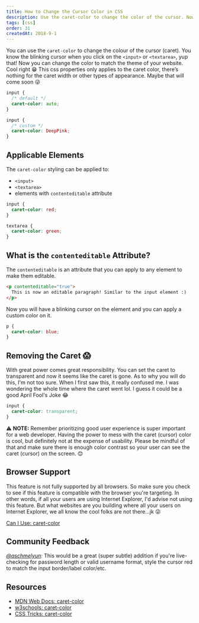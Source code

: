 ```yaml
---
title: How to Change the Cursor Color in CSS
description: Use the caret-color to change the color of the cursor. Now you can change the color to match the theme of your website.
tags: [css]
order: 31
createdAt: 2018-9-1
---
```


You can use the `caret-color` to change the colour of the cursor (caret). You know the blinking cursor when you click on the `<input>` or `<textarea>`, yup that! Now you can change the color to match the theme of your website. Cool right 😁 This css properties only applies to the caret color, there’s nothing for the caret width or other types of appearance. Maybe that will come soon 😜

```css
input {
  /* default */
  caret-color: auto;
}

input {
  /* custom */
  caret-color: DeepPink;
}
```

<markdown-toc></markdown-toc>

## Applicable Elements

The `caret-color` styling can be applied to:

- `<input>`
- `<textarea>`
- elements with `contenteditable` attribute

```css
input {
  caret-color: red;
}

textarea {
  caret-color: green;
}
```

## What is the `contenteditable` Attribute?

The `contenteditable` is an attribute that you can apply to any element to make them editable.

```html
<p contenteditable="true">
  This is now an editable paragraph! Similar to the input element :)
</p>
```

Now you will have a blinking cursor on the element and you can apply a custom color on it.

```css
p {
  caret-color: blue;
}
```

## Removing the Caret 😱

With great power comes great responsibility. You can set the caret to transparent and now it seems like the caret is gone. As to why you will do this, I'm not too sure. When I first saw this, it really confused me. I was wondering the whole time where the caret went lol. I guess it could be a good April Fool's Joke 😂

```css
input {
  caret-color: transparent;
}
```

⚠️ **NOTE:** Remember prioritizing good user experience is super important for a web developer. Having the power to mess with the caret (cursor) color is cool, but definitely not at the expense of usability. Please be mindful of that and make sure there is enough color contrast so your user can see the caret (cursor) on the screen. 😊

## Browser Support

This feature is not fully supported by all browsers. So make sure you check to see if this feature is compatible with the browser you're targeting. In other words, if all your users are using Internet Explorer, I'd advise not using this feature. But what websites are you building where all your users on Internet Explorer, we all know the cool folks are not there...jk 😜

[Can I Use: caret-color](https://caniuse.com/#search=caret-color)

## Community Feedback

_[@aschmelyun](https://twitter.com/aschmelyun/status/1076658692370718720):_ This would be a great (super subtle) addition if you're live-checking for password length or valid username format, style the cursor red to match the input border/label color/etc.

## Resources

- [MDN Web Docs: caret-color](https://developer.mozilla.org/en-US/docs/Web/CSS/caret-color)
- [w3schools: caret-color](https://www.w3schools.com/cssref/css3_pr_caret-color.asp)
- [CSS Tricks: caret-color](https://css-tricks.com/almanac/properties/c/caret-color/)

